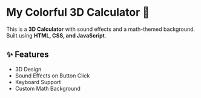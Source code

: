 # My Colorful 3D Calculator 🎨

This is a **3D Calculator** with sound effects and a math-themed background.  
Built using **HTML, CSS, and JavaScript**.


## ✨ Features
- 3D Design
- Sound Effects on Button Click
- Keyboard Support
- Custom Math Background
